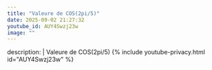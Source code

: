 ```yaml
---
title: "Valeure de COS(2pi/5)"
date: 2025-09-02 21:27:32 
youtube_id: AUY4Swzj23w
image: ""
---
```

description: |
  Valeure de COS(2pi/5)
{% include youtube-privacy.html id="AUY4Swzj23w" %}
